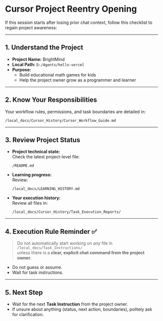 
# Cursor Project Reentry Opening

If this session starts after losing prior chat context, follow this checklist to regain project awareness:

---

## 1. Understand the Project

- **Project Name:** BrightMind
- **Local Path:** `D:/Agents/hello-vercel`
- **Purpose:**  
  - Build educational math games for kids  
  - Help the project owner grow as a programmer and learner

---

## 2. Know Your Responsibilities

Your workflow rules, permissions, and task boundaries are detailed in:

```
/local_docs/Cursor_History/Cursor_Workflow_Guide.md
```

---

## 3. Review Project Status

- **Project technical state:**  
  Check the latest project-level file:  
  ```
  /README.md
  ```

- **Learning progress:**  
  Review:  
  ```
  /local_docs/LEARNING_HISTORY.md
  ```

- **Your execution history:**  
  Review all files in:  
  ```
  /local_docs/Cursor_History/Task_Execution_Reports/
  ```

---

## 4. Execution Rule Reminder ✅

> Do not automatically start working on any file in  
> `/local_docs/Task_Instructions/`  
> unless there is a **clear, explicit chat command from the project owner.**

- Do not guess or assume.
- Wait for task instructions.

---

## 5. Next Step

- Wait for the next **Task Instruction** from the project owner.
- If unsure about anything (status, next action, boundaries), politely ask for clarification.
